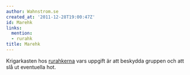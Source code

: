 ```yaml
---
author: Wahnstrom.se
created_at: '2011-12-28T19:00:47Z'
id: Marehk
links:
  mention:
  - rurahk
title: Marehk
---
```


Krigarkasten hos [rurahkerna] vars uppgift är att beskydda gruppen och att slå ut eventuella hot.

  [rurahkerna]: rurahk